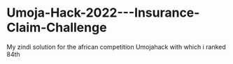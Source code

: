 #  Umoja-Hack-2022---Insurance-Claim-Challenge
 My zindi solution for the african competition Umojahack with which i ranked 84th
